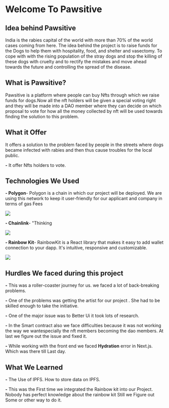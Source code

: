 # Welcome To Pawsitive


## Idea behind Pawsitive

India is the rabies capital of the world with more than 70% of the world cases coming from here. The idea behind the project is to raise funds for the Dogs to help them with hospitality, food, and shelter and vasectomy. To cope with with the rising population of the stray dogs and stop the killing of these dogs with cruelty and to rectify the mistakes and move ahead towards the future and controlling the spread of the disease. 


## What is Pawsitive?

Pawsitive is a platform where people can buy Nfts through which we raise funds for dogs.Now all the nft holders will be given a special voting right and they will be made into a DAO member where they can decide on which proposal to vote for how all the money collected by nft will be used towards finding the solution to this problem. 

## What it Offer

It offers a solution to the problem faced by people in the streets where dogs became infected with rabies and then thus cause troubles for the local public. 

  **-** It offer Nfts holders to vote.

## Technologies We Used
**- Polygon**- 
 Polygon is a chain in which our project will be deployed. 
 We are using this network to keep it user-friendly for our applicant and company in terms of gas Fees
 
 <a href="https://polygon.technology/"><img src="https://user-images.githubusercontent.com/76695769/191501624-226d10fd-6108-4c80-86ff-88b768ea262b.jpg"></a>

**- Chainlink**- 
  "Thinking
  
  <a href="https://chain.link/"><img src="https://user-images.githubusercontent.com/76695769/191504080-068d28d7-1ce1-47ce-8252-a5a40b6b92a5.png"></a>

 **- Rainbow Kit**- 
 RainbowKit is a React library that makes it easy to add wallet connection to your dapp. It's intuitive, responsive and customizable.
 
 <a href="https://www.rainbowkit.com/"><img src="https://user-images.githubusercontent.com/76695769/191505257-b54f2331-5d56-4a41-8bf3-eac5d7a80ff5.png"></a>

## Hurdles We faced during this project

**-** This was a roller-coaster journey for us. we faced a lot of back-breaking problems.

**-** One of the problems was getting the artist for our project . She had to be skilled enough to take the initiative.

**-** One of the major issue was to Better Ui it took lots of research.

**-** In the Smart contract also we face difficulties because it was not working the way we wantespecially the nft members becoming the dao members. At last we figure out the issue and fixed it.

**-** While working with the front end we faced **Hydration** error in Next.js. Which was there till Last day.

## What We Learned

**-** The Use of IPFS. How to store data on IPFS.

**-** This was the First time we integrated the Rainbow kit into our Project. Nobody has perfect knowledge about the rainbow kit Still we Figure out Some or other way to do it.
